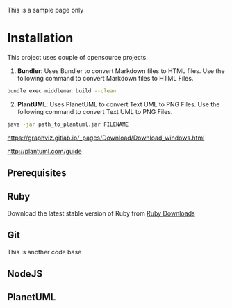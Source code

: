 This is a sample page only

# Installation
This project uses couple of opensource projects. 
1. **Bundler**: Uses Bundler to convert Markdown files to HTML files. Use the following command to convert Markdown files to HTML Files. 
````bash
bundle exec middleman build --clean
````
2. **PlantUML**: Uses PlanetUML to convert Text UML to PNG Files. Use the following command to convert Text UML to PNG Files. 
````bash
java -jar path_to_plantuml.jar FILENAME
```` 

https://graphviz.gitlab.io/_pages/Download/Download_windows.html

http://plantuml.com/guide

## Prerequisites 

## Ruby

Download the latest stable version of Ruby from [ Ruby Downloads ](https://rubyinstaller.org/downloads/)

## Git 
This is another code base

## NodeJS 

## PlanetUML
